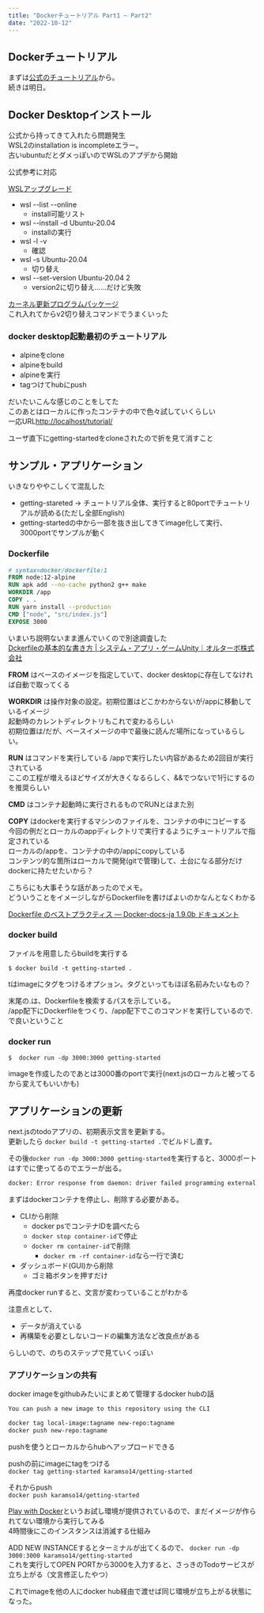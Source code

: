 ```yaml
---
title: "Dockerチュートリアル Part1 ~ Part2"
date: "2022-10-12"
---
```


## Dockerチュートリアル

まずは[公式のチュートリアル](https://docs.docker.jp/get-started/overview.html)から。  
続きは明日。

## Docker Desktopインストール

公式から持ってきて入れたら問題発生  
WSL2のinstallation is incompleteエラー。  
古いubuntuだとダメっぽいのでWSLのアプデから開始

公式参考に対応  

[WSLアップグレード](https://learn.microsoft.com/ja-jp/windows/wsl/install#step-2---update-to-wsl-2)

- wsl --list --online
  - install可能リスト
- wsl --install -d Ubuntu-20.04
  - installの実行
- wsl -l -v
  - 確認
- wsl -s Ubuntu-20.04
  - 切り替え
- wsl --set-version Ubuntu-20.04 2
  - version2に切り替え……だけど失敗

[カーネル更新プログラムパッケージ](https://learn.microsoft.com/ja-jp/windows/wsl/install-manual#step-4---download-the-linux-kernel-update-package)  
これ入れてからv2切り替えコマンドでうまくいった

### docker desktop起動最初のチュートリアル

- alpineをclone
- alpineをbuild
- alpineを実行
- tagつけてhubにpush

だいたいこんな感じのことをしてた  
このあとはローカルに作ったコンテナの中で色々試していくらしい  
一応URL[http://localhost/tutorial/](http://localhost/tutorial/)

ユーザ直下にgetting-startedをcloneされたので折を見て消すこと

## サンプル・アプリケーション

いきなりややこしくて混乱した

- getting-stareted → チュートリアル全体、実行すると80portでチュートリアルが読める(ただし全部English)
- getting-startedの中から一部を抜き出してきてimage化して実行、3000portでサンプルが動く

### Dockerfile

```Dockerfile
# syntax=docker/dockerfile:1
FROM node:12-alpine
RUN apk add --no-cache python2 g++ make
WORKDIR /app
COPY . .
RUN yarn install --production
CMD ["node", "src/index.js"]
EXPOSE 3000
```

いまいち説明ないまま進んでいくので別途調査した  
[Dckerfileの基本的な書き方 | システム・アプリ・ゲームUnity｜オルターボ株式会社](https://alterbo.jp/blog/ryu2-2106/)

**FROM** はベースのイメージを指定していて、docker desktopに存在してなければ自動で取ってくる

**WORKDIR** は操作対象の設定。初期位置はどこかわからないが/appに移動しているイメージ  
起動時のカレントディレクトリもこれで変わるらしい  
初期位置は/だが、ベースイメージの中で最後に読んだ場所になっているらしい。

**RUN** はコマンドを実行している /appで実行したい内容があるため2回目が実行されている  
ここの工程が増えるほどサイズが大きくなるらしく、&&でつないで1行にするのを推奨らしい

**CMD** はコンテナ起動時に実行されるものでRUNとはまた別

**COPY** はdockerを実行するマシンのファイルを、コンテナの中にコピーする  
今回の例だとローカルのappディレクトリで実行するようにチュートリアルで指定されている  
ローカルの/appを、コンテナの中の/appにcopyしている  
コンテンツ的な箇所はローカルで開発(gitで管理)して、土台になる部分だけdockerに持たせたいから？

こちらにも大事そうな話があったのでメモ。  
どういうことをイメージしながらDockerfileを書けばよいのかなんとなくわかる

[Dockerfile のベストプラクティス — Docker-docs-ja 1.9.0b ドキュメント](https://docs.docker.jp/engine/articles/dockerfile_best-practice.html)

### docker build

ファイルを用意したらbuildを実行する

`` $ docker build -t getting-started . ``

tはimageにタグをつけるオプション。タグといってもほぼ名前みたいなもの？

末尾の.は、Dockerfileを検索するパスを示している。  
/app配下にDockerfileをつくり、/app配下でこのコマンドを実行しているので.で良いということ

### docker run

``$  docker run -dp 3000:3000 getting-started``

imageを作成したのであとは3000番のportで実行(next.jsのローカルと被ってるから変えてもいいかも)

## アプリケーションの更新

next.jsのtodoアプリの、初期表示文言を更新する。  
更新したら ``docker build -t getting-started .``でビルドし直す。

その後``docker run -dp 3000:3000 getting-started``を実行すると、3000ポートはすでに使ってるのでエラーが出る。

```sh
docker: Error response from daemon: driver failed programming external connectivity on endpoint cranky_cori (b87a5ace3500bc77a1e848ec7551ef88390ca004a6a4345d8341b1d2da145f35): Bind for 0.0.0.0:3000 failed: port is already allocated.
```

まずはdockerコンテナを停止し、削除する必要がある。

- CLIから削除
  - docker psでコンテナIDを調べたら
  - ``docker stop container-id``で停止
  - ``docker rm container-id``で削除
    - ``docker rm -rf container-id``なら一行で済む
- ダッシュボード(GUI)から削除
  - ゴミ箱ボタンを押すだけ

再度docker runすると、文言が変わっていることがわかる

注意点として、

- データが消えている
- 再構築を必要としないコードの編集方法など改良点がある

らしいので、のちのステップで見ていくっぽい

### アプリケーションの共有

docker imageをgithubみたいにまとめて管理するdocker hubの話

```sh
You can push a new image to this repository using the CLI

docker tag local-image:tagname new-repo:tagname
docker push new-repo:tagname
```

pushを使うとローカルからhubへアップロードできる

pushの前にimageにtagをつける  
``docker tag getting-started karamso14/getting-started``

それからpush  
``docker push karamso14/getting-started``

[Play with Docker](https://labs.play-with-docker.com/)というお試し環境が提供されているので、まだイメージが作られてない環境から実行してみる  
4時間後にこのインスタンスは消滅する仕組み

ADD NEW INSTANCEするとターミナルが出てくるので、
``docker run -dp 3000:3000 karamso14/getting-started``  
これを実行してOPEN PORTから3000を入力すると、さっきのTodoサービスが立ち上がる（文言修正したやつ）

これでimageを他の人にdocker hub経由で渡せば同じ環境が立ち上がる状態になった。
